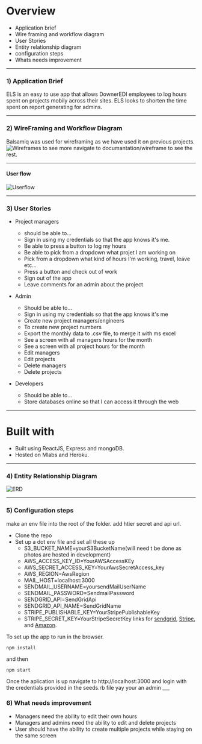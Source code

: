 
# Overview
  * Application brief
  * Wire framing and workflow diagram
  * User Stories
  * Entity relationship diagram
  * configuration steps
  * Whats needs improvement
____
### 1) Application Brief ###  
ELS is an easy to use app that allows DownerEDI employees to log hours spent on 
projects mobily across their sites. ELS looks to shorten the time spent on report 
generating for admins.
___
### 2) WireFraming and Workflow Diagram ###

Balsamiq was used for wireframing as we have used it on previous projects.
![Wireframes](Documentaion/wireframe/admin-report-page.png)
to see more navigate to documantation/wireframe to see the rest.
____
#### User flow ###
![Userflow](documentation/UX_Flow.png)
___
### 3) User Stories ###
* Project managers
  * should be able to...
  * Sign in using my credentials so that the app knows it's me.
  * Be able to press a button to log my hours
  * Be able to pick from a dropdown what projet I am working on
  * Pick from a dropdown what kind of hours I'm working, travel, leave etc...
  * Press a button and check out of work
  * Sign out of the app
  * Leave comments for an admin about the project

* Admin 
  * Should be able to...
  * Sign in using my credentials so that the app knows it's me
  * Create new project managers/engineers
  * To create new project numbers
  * Export the monthly data to .csv file, to merge it with ms excel
  * See a screen with all managers hours for the month
  * See a screen with all project hours for the month
  * Edit managers
  * Edit projects
  * Delete managers
  * Delete projects

* Developers
  * Should be able to...
  * Store databases online so that I can access it through the web
___

# Built with
  * Built using ReactJS, Express and mongoDB.
  * Hosted on Mlabs and Heroku.

___
### 4) Entity Relationship Diagram ###
![ERD](public/images/erd.png?raw=true)

___
### 5) Configuration steps

make an env file into the root of the  folder. add htier secret and api url. 


  * Clone the repo
  * Set up a dot env file and set all these up
    * S3_BUCKET_NAME=yourS3BucketName(will need t be done as photos are hosted in development)
    * AWS_ACCESS_KEY_ID=YourAWSAccessKEy
    * AWS_SECRET_ACCESS_KEY=YourAwsSecretAccess_key
    * AWS_REGION=AwsRegion
    * MAIL_HOST=localhost:3000
    * SENDMAIL_USERNAME=yoursendMailUserName
    * SENDMAIL_PASSWORD=SendmailPassword
    * SENDGRID_API=SendGridApi
    * SENDGRID_API_NAME=SendGridName
    * STRIPE_PUBLISHABLE_KEY=YourStripePublishableKey
    * STRIPE_SECRET_KEY=YourStripeSecretKey
    links for [sendgrid](https://app.sendgrid.com), [Stripe](https://dashboard.stripe.com), and [Amazon](https://signin.aws.amazon.com).



 To set up the app to run in the browser.
```
npm install
```


and then

```
npm start
```

Once the aplication is up navigate to http://localhost:3000 and login with the credentials provided in the seeds.rb file yay your an admin
      ___
### 6) What needs improvement ###

  - Managers need the ability to edit their own hours
  - Managers and admins need the ability to edit and delete projects
  - User should have the ability to create multiple projects while staying on the same screen